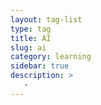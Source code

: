 ```yaml
---
layout: tag-list
type: tag
title: AI
slug: ai
category: learning
sidebar: true
description: >
   -
---
```


